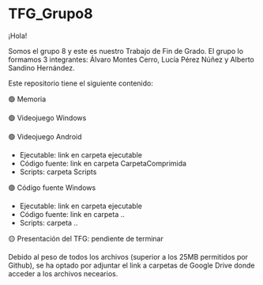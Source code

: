 # TFG_Grupo8

¡Hola!

Somos el grupo 8 y este es nuestro Trabajo de Fin de Grado. El grupo lo formamos 3 integrantes: Álvaro Montes Cerro, Lucía Pérez Núñez y Alberto Sandino Hernández.

Este repositorio tiene el siguiente contenido:

  :green_circle: Memoria
  
  :green_circle: Videojuego Windows
  
  :green_circle: Videojuego Android
  - Ejecutable: link en carpeta ejecutable
- Código fuente: link en carpeta CarpetaComprimida
- Scripts: carpeta Scripts

:green_circle: Código fuente Windows
  - Ejecutable: link en carpeta ejecutable
- Código fuente: link en carpeta ..
- Scripts: carpeta ..
  
  
:yellow_circle: Presentación del TFG: pendiente de terminar


Debido al peso de todos los archivos (superior a los 25MB permitidos por Github), se ha optado por adjuntar el link a carpetas de Google Drive donde acceder a los archivos necearios.
